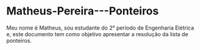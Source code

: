 # Matheus-Pereira---Ponteiros

Meu nome é Matheus, sou estudante do 2° período de Engenharia Elétrica e, este documento tem como objetivo apresentar a resolução da lista de ponteiros.

